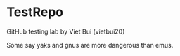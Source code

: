 # TestRepo
GitHub testing lab by Viet Bui (vietbui20)

Some say yaks and gnus are more dangerous than emus.
